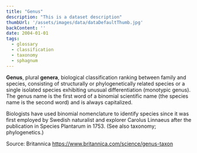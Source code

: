 ```yaml
---
title: "Genus"
description: "This is a dataset description"
thumbUrl: '/assets/images/data/dataDefaultThumb.jpg'
backContent: ''
date: 2004-01-01
tags:
  - glossary
  - classification 
  - taxonomy 
  - sphagnum
---
```


<b>Genus</b>, plural <b>genera</b>, biological classification ranking between family and species, consisting of structurally or phylogenetically related species or a single isolated species exhibiting unusual differentiation (monotypic genus). The genus name is the first word of a binomial scientific name (the species name is the second word) and is always capitalized.

Biologists have used binomial nomenclature to identify species since it was first employed by Swedish naturalist and explorer Carolus Linnaeus after the publication in Species Plantarum in 1753. (See also taxonomy; phylogenetics.)

Source: Britannica <a href='https://www.britannica.com/science/genus-taxon'>https://www.britannica.com/science/genus-taxon</a>